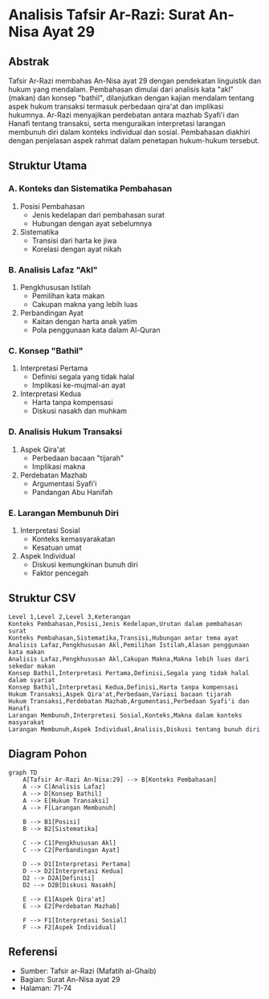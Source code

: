 # Analisis Tafsir Ar-Razi: Surat An-Nisa Ayat 29

## Abstrak

Tafsir Ar-Razi membahas An-Nisa ayat 29 dengan pendekatan linguistik dan hukum yang mendalam. Pembahasan dimulai dari analisis kata "akl" (makan) dan konsep "bathil", dilanjutkan dengan kajian mendalam tentang aspek hukum transaksi termasuk perbedaan qira'at dan implikasi hukumnya. Ar-Razi menyajikan perdebatan antara mazhab Syafi'i dan Hanafi tentang transaksi, serta menguraikan interpretasi larangan membunuh diri dalam konteks individual dan sosial. Pembahasan diakhiri dengan penjelasan aspek rahmat dalam penetapan hukum-hukum tersebut.

## Struktur Utama

### A. Konteks dan Sistematika Pembahasan

1. Posisi Pembahasan
   - Jenis kedelapan dari pembahasan surat
   - Hubungan dengan ayat sebelumnya
2. Sistematika
   - Transisi dari harta ke jiwa
   - Korelasi dengan ayat nikah

### B. Analisis Lafaz "Akl"

1. Pengkhususan Istilah
   - Pemilihan kata makan
   - Cakupan makna yang lebih luas
2. Perbandingan Ayat
   - Kaitan dengan harta anak yatim
   - Pola penggunaan kata dalam Al-Quran

### C. Konsep "Bathil"

1. Interpretasi Pertama
   - Definisi segala yang tidak halal
   - Implikasi ke-mujmal-an ayat
2. Interpretasi Kedua
   - Harta tanpa kompensasi
   - Diskusi nasakh dan muhkam

### D. Analisis Hukum Transaksi

1. Aspek Qira'at
   - Perbedaan bacaan "tijarah"
   - Implikasi makna
2. Perdebatan Mazhab
   - Argumentasi Syafi'i
   - Pandangan Abu Hanifah

### E. Larangan Membunuh Diri

1. Interpretasi Sosial
   - Konteks kemasyarakatan
   - Kesatuan umat
2. Aspek Individual
   - Diskusi kemungkinan bunuh diri
   - Faktor pencegah

## Struktur CSV

```csv
Level 1,Level 2,Level 3,Keterangan
Konteks Pembahasan,Posisi,Jenis Kedelapan,Urutan dalam pembahasan surat
Konteks Pembahasan,Sistematika,Transisi,Hubungan antar tema ayat
Analisis Lafaz,Pengkhususan Akl,Pemilihan Istilah,Alasan penggunaan kata makan
Analisis Lafaz,Pengkhususan Akl,Cakupan Makna,Makna lebih luas dari sekedar makan
Konsep Bathil,Interpretasi Pertama,Definisi,Segala yang tidak halal dalam syariat
Konsep Bathil,Interpretasi Kedua,Definisi,Harta tanpa kompensasi
Hukum Transaksi,Aspek Qira'at,Perbedaan,Variasi bacaan tijarah
Hukum Transaksi,Perdebatan Mazhab,Argumentasi,Perbedaan Syafi'i dan Hanafi
Larangan Membunuh,Interpretasi Sosial,Konteks,Makna dalam konteks masyarakat
Larangan Membunuh,Aspek Individual,Analisis,Diskusi tentang bunuh diri
```

## Diagram Pohon

```mermaid
graph TD
    A[Tafsir Ar-Razi An-Nisa:29] --> B[Konteks Pembahasan]
    A --> C[Analisis Lafaz]
    A --> D[Konsep Bathil]
    A --> E[Hukum Transaksi]
    A --> F[Larangan Membunuh]
    
    B --> B1[Posisi]
    B --> B2[Sistematika]
    
    C --> C1[Pengkhususan Akl]
    C --> C2[Perbandingan Ayat]
    
    D --> D1[Interpretasi Pertama]
    D --> D2[Interpretasi Kedua]
    D2 --> D2A[Definisi]
    D2 --> D2B[Diskusi Nasakh]
    
    E --> E1[Aspek Qira'at]
    E --> E2[Perdebatan Mazhab]
    
    F --> F1[Interpretasi Sosial]
    F --> F2[Aspek Individual]
```

## Referensi

- Sumber: Tafsir ar-Razi (Mafatih al-Ghaib)
- Bagian: Surat An-Nisa ayat 29
- Halaman: 71-74
